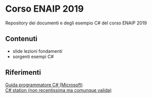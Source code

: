# Corso ENAIP 2019
Repository dei documenti e degli esempio C# del corso ENAIP 2019
## Contenuti
- slide lezioni fondamenti
- sorgenti esempi C#

## Riferimenti
[Guida programmatore C# (Microsoft)](docs.microsoft.com/it-it/dotnet/csharp/programming-guide/)\
[C# station (non recentissima ma comunque valida)](https://csharp-station.com/Tutorial)
